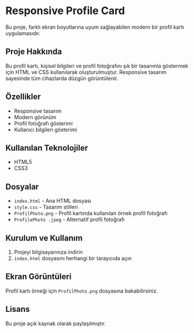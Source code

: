 # Responsive Profile Card

Bu proje, farklı ekran boyutlarına uyum sağlayabilen modern bir profil kartı uygulamasıdır.

## Proje Hakkında

Bu profil kartı, kişisel bilgileri ve profil fotoğrafını şık bir tasarımla göstermek için HTML ve CSS kullanılarak oluşturulmuştur. Responsive tasarım sayesinde tüm cihazlarda düzgün görüntülenir.

## Özellikler

- Responsive tasarım
- Modern görünüm
- Profil fotoğrafı gösterimi
- Kullanıcı bilgileri gösterimi

## Kullanılan Teknolojiler

- HTML5
- CSS3

## Dosyalar

- `index.html` - Ana HTML dosyası
- `style.css` - Tasarım stilleri
- `ProfilPhoto.png` - Profil kartında kullanılan örnek profil fotoğrafı
- `ProfilePhoto .jpeg` - Alternatif profil fotoğrafı

## Kurulum ve Kullanım

1. Projeyi bilgisayarınıza indirin
2. `index.html` dosyasını herhangi bir tarayıcıda açın

## Ekran Görüntüleri

Profil kartı örneği için `ProfilPhoto.png` dosyasına bakabilirsiniz.

## Lisans

Bu proje açık kaynak olarak paylaşılmıştır.
